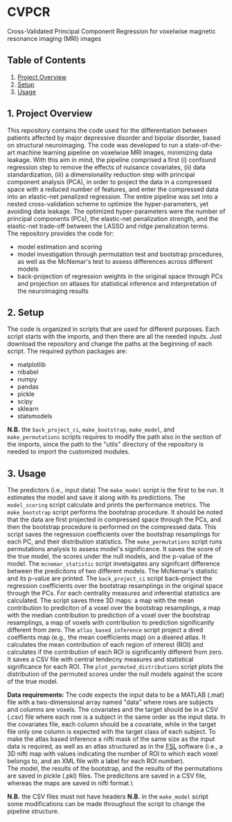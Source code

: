 # CVPCR
 Cross-Validated Principal Component Regression for voxelwise magnetic resonance imaging (MRI) images
 
## Table of Contents
1. [Project Overview](#Project_Overview)
2. [Setup](#Setup)
3. [Usage](#Usage)

## 1. Project Overview <a name="Project_Overview"></a>
This repository contains the code used for the differentiation between patients affected by major depressive disorder and bipolar disorder, based on structural neuroimaging. The code was developed to run a state-of-the-art machine learning pipeline on voxelwise MRI images, minimizing data leakage. With this aim in mind, the pipeline comprised a first (i) confound regression step to remove the effects of nuisance covariates, (ii) data standardization, (iii) a dimensionality reduction step with principal component analysis (PCA), in order to project the data in a compressed space with a reduced number of features, and enter the compressed data into an elastic-net penalized regression. The entire pipeline was set into a nested cross-validation scheme to optimize the hyper-parameters, yet avoiding data leakage. The optimized hyper-parameters were the number of principal components (PCs), the elastic-net penalization strength, and the elastic-net trade-off between the LASSO and ridge penalization terms.\
The repository provides the code for: 
- model estimation and scoring
- model investigation through permutation test and bootstrap procedures, as well as the McNemar's test to assess differences across different models
- back-projection of regression weights in the original space through PCs and projection on atlases for statistical inference and interpretation of the neuroimaging results

## 2. Setup <a name="Setup"></a>
The code is organized in scripts that are used for different purposes. Each script starts with the imports, and then there are all the needed inputs. Just download the repository and change the paths at the beginning of each script. The required python packages are:
- matplotlib
- nibabel
- numpy
- pandas
- pickle
- scipy
- sklearn
- statsmodels

**N.B.** the ```back_project_ci```, ```make_bootstrap```, ```make_model```, and ```make_permutations``` scripts requires to modify the path also in the section of the imports, since the path to the "utils" directory of the repository is needed to import the customized modules.

## 3. Usage <a name="Usage"></a>
The predictors (i.e., input data) 
The ```make_model``` script is the first to be run. It estimates the model and save it along with its predictions. 
The ```model_scoring``` script calculate and prints the performance metrics.
The ```make_bootstrap``` script performs the bootstrap procedure. It should be noted that the data are first projected in compressed space through the PCs, and then the bootstrap procedure is performed on the compressed data. This script saves the regression coefficients over the bootstrap resamplings for each PC, and their distribution statistics.
The ```make_permutations``` script runs permutations analysis to assess model's significance. It saves the score of the true model, the scores under the null models, and the p-value of the model. 
The ```mcnemar_statistic``` script invetsigates any signifcant difference between the predicitons of two different models. The McNemar's statistic and its p-value are printed.
The ```back_project_ci``` script back-project the regression coefficients over the bootstrap resamplings in the original space through the PCs. For each centrality measures and inferential statistics are calculated. The script saves three 3D maps: a map with the mean contribution to prediciton of a voxel over the bootstrap resamplings, a map with the median contribution to prediction of a voxel over the bootstrap resamplings, a map of voxels with contribution to prediction significantly different from zero.
The ```atlas_based_inference``` script project a dired coeffients map (e.g., the mean coefficients map) on a disered atlas. It calculates the mean contribution of each region of interest (ROI) and calculates if the contribution of each ROI is significantly different from zero. It saves a CSV file with central tendecny measures and statistical significance for each ROI.
The ```plot_permuted_distributions``` script plots the distribution of the permuted scores under the null models against the score of the true model.

**Data requirements:** The code expects the input data to be a MATLAB (.mat) file with a two-dimensional array named "data" where rows are subjects and columns are voxels. The covariates and the target should be in a CSV (.csv) file where each row is a subject in the same order as the input data. In the covariates file, each column should be a covariate, while in the target file only one column is expected with the target class of each subject. To make the atlas based inference a nifti mask of the same size as the input data is required, as well as an atlas structured as in the [FSL](https://fsl.fmrib.ox.ac.uk/fsl/fslwiki) software (i.e., a 3D nifti map with values indicating the number of ROI to which each voxel belongs to, and an XML file with a label for each ROI number).\
The model, the results of the bootstrap, and the results of the permutations are saved in pickle (.pkl) files. The predicitons are saved in a CSV file, whereas the maps are saved in nifti format.\

**N.B.** the CSV files must not have headers
**N.B.** in the ```make_model``` script some modifications can be made throughout the script to change the pipeline structure.
